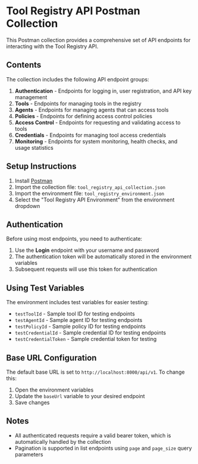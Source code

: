 # Tool Registry API Postman Collection

This Postman collection provides a comprehensive set of API endpoints for interacting with the Tool Registry API.

## Contents

The collection includes the following API endpoint groups:

1. **Authentication** - Endpoints for logging in, user registration, and API key management
2. **Tools** - Endpoints for managing tools in the registry
3. **Agents** - Endpoints for managing agents that can access tools
4. **Policies** - Endpoints for defining access control policies
5. **Access Control** - Endpoints for requesting and validating access to tools
6. **Credentials** - Endpoints for managing tool access credentials
7. **Monitoring** - Endpoints for system monitoring, health checks, and usage statistics

## Setup Instructions

1. Install [Postman](https://www.postman.com/downloads/)
2. Import the collection file: `tool_registry_api_collection.json`
3. Import the environment file: `tool_registry_environment.json`
4. Select the "Tool Registry API Environment" from the environment dropdown

## Authentication

Before using most endpoints, you need to authenticate:

1. Use the **Login** endpoint with your username and password
2. The authentication token will be automatically stored in the environment variables
3. Subsequent requests will use this token for authentication

## Using Test Variables

The environment includes test variables for easier testing:
- `testToolId` - Sample tool ID for testing endpoints
- `testAgentId` - Sample agent ID for testing endpoints
- `testPolicyId` - Sample policy ID for testing endpoints
- `testCredentialId` - Sample credential ID for testing endpoints
- `testCredentialToken` - Sample credential token for testing

## Base URL Configuration

The default base URL is set to `http://localhost:8000/api/v1`. To change this:

1. Open the environment variables
2. Update the `baseUrl` variable to your desired endpoint
3. Save changes

## Notes

- All authenticated requests require a valid bearer token, which is automatically handled by the collection
- Pagination is supported in list endpoints using `page` and `page_size` query parameters 